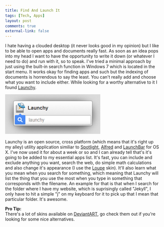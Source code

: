 ```yaml
--- 
title: Find And Launch It
tags: [Tech, Apps]
layout: post
comments: true
external-link: false
---
```


I hate having a clouded desktop (it never looks good in my opinion) but I like to be able to open apps and documents really fast. As soon as an idea pops into my head I want to have the opportunity to write it down (or whatever I need to do) and run with it, so to speak. I've tried a minimal approach by just using the built-in search function in Windows 7 which is located in the start menu. It works okay for finding apps and such but the indexing of documents is horrendous to say the least. You can't really add and choose what you want to include either. While looking for a worthy alternative to it I found [Launchy](http://www.launchy.net/ "Launchy"). 

![Launchy](/images/blog/2012-10-16-launchy.png "Launchy")

Launchy is an open source, cross platform (which means that it's right up my alley) utility application similiar to [Spotlight](http://support.apple.com/kb/ht2531 "Mac 101: Spotlight"), [Alfred](http://www.alfredapp.com/ "Alfred") and [LaunchBar](http://www.obdev.at/products/launchbar/index.html "LaunchBar") for OS X. I've now used it for about a week or so and I can already tell that's it's going to be added to my essential apps list. It's fast, you can include and exclude anything you want, search the web, do simple math calculations and also change it's appearance (I use the [Loupe](http://artblanc.deviantart.com/art/Loupe-for-Launchy-264482213 "Loupe for Launchy") skin). It'll also learn what you mean when you search for something, which meaning that Launchy will list the thing that you use the most when you type in something that corresponds with the filename. An example for that is that when I search for the folder where I have my website, which is suprisingly called "Jekyll", I only have to hit a simple "j" on my keyboard for it to pick up that I mean that particular folder. It's awesome.

**Pro Tip:**  
There's a lot of skins available on [DeviantART](http://browse.deviantart.com/customization/skins/applaunchers/launchy/ "Launchy Skins on DeviantART"), go check them out if you're looking for some nice alternatives.